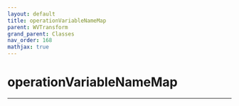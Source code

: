 ```yaml
---
layout: default
title: operationVariableNameMap
parent: WVTransform
grand_parent: Classes
nav_order: 168
mathjax: true
---
```


#  operationVariableNameMap




---

